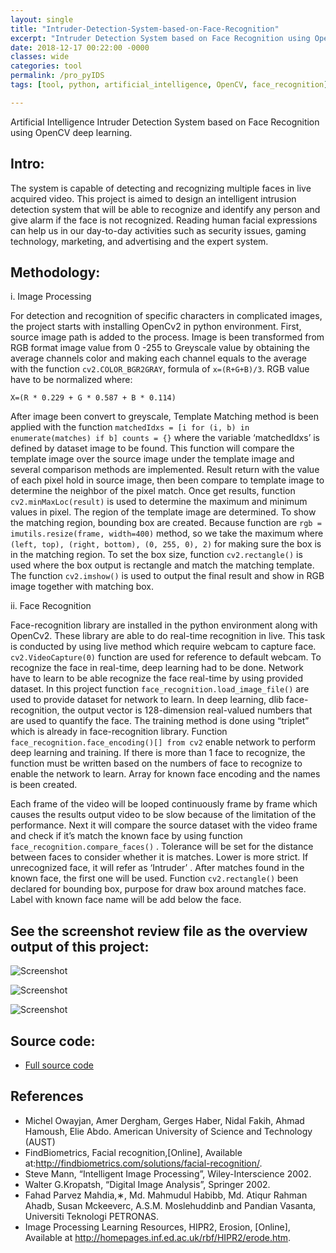 ```yaml
---
layout: single
title: "Intruder-Detection-System-based-on-Face-Recognition"
excerpt: "Intruder Detection System based on Face Recognition using OpenCV deep learning."
date: 2018-12-17 00:22:00 -0000
classes: wide
categories: tool
permalink: /pro_pyIDS
tags: [tool, python, artificial_intelligence, OpenCV, face_recognition]

---
```


ArtificiaI Intelligence Intruder Detection System based on Face Recognition using OpenCV deep learning.

## Intro:

The system is capable of detecting and recognizing multiple faces in live acquired video. This project is aimed to design an intelligent intrusion detection system that will be able to recognize and identify any person and give alarm if the face is not recognized. Reading human facial expressions can help us in our day-to-day activities such as security issues, gaming technology, marketing, and advertising and the expert system.

## Methodology:

i. Image Processing

For detection and recognition of specific characters in complicated images, the project starts with installing OpenCv2 in python environment. First, source image path is added to the process. Image is been transformed from RGB format image value from 0 -255 to Greyscale value by obtaining the average channels color and making each channel equals to the average with the function `cv2.COLOR_BGR2GRAY`, formula of `x=(R+G+B)/3`. RGB value have to be normalized where:

    X=(R * 0.229 + G * 0.587 + B * 0.114)

After image been convert to greyscale, Template Matching method is been applied with the function `matchedIdxs = [i for (i, b) in enumerate(matches) if b] counts = {}` where the variable ‘matchedIdxs’ is defined by dataset image to be found. This function will compare the template image over the source image under the template image and several comparison methods are implemented. Result return with the value of each pixel hold in source image, then been compare to template image to determine the neighbor of the pixel match. Once get results, function `cv2.minMaxLoc(result)` is used to determine the maximum and minimum values in pixel. The region of the template image are determined. To show the matching region, bounding box are created. Because function are `rgb = imutils.resize(frame, width=400)` method, so we take the maximum where `(left, top), (right, bottom), (0, 255, 0), 2)` for making sure the box is in the matching region. To set the box size, function `cv2.rectangle()` is used where the box output is rectangle and match the matching template. The function `cv2.imshow()` is used to output the final result and show in RGB image together with matching box.

ii. Face Recognition 

Face-recognition library are installed in the python environment along with OpenCv2. These library are able to do real-time recognition in live. This task is conducted by using live method which require webcam to capture face. `cv2.VideoCapture(0)` function are used for reference to default webcam. To recognize the face in real-time, deep learning had to be done. Network have to learn to be able recognize the face real-time by using provided dataset. In this project function `face_recognition.load_image_file()` are used to provide dataset for network to learn. In deep learning, dlib face-recognition, the output vector is 128-dimension real-valued numbers that are used to quantify the face. The training method is done using “triplet” which is already in face-recognition library. Function `face_recognition.face_encoding()[] from cv2` enable network to perform deep learning and training. If there is more than 1 face to recognize, the function must be written based on the numbers of face to recognize to enable the network to learn. Array for known face encoding and the names is been created.

Each frame of the video will be looped continuously frame by frame which causes the results output video to be slow because of the limitation of the performance. Next it will compare the source dataset with the video frame and check if it’s match the known face by using function `face_recognition.compare_faces()` . Tolerance will be set for the distance between faces to consider whether it is matches. Lower is more strict. If unrecognized face, it will refer as ‘Intruder’ . After matches found in the known face, the first one will be used. Function `cv2.rectangle()` been declared for bounding box, purpose for draw box around matches face. Label with known face name will be add below the face.

## See the screenshot review file as the overview output of this project:

![Screenshot](https://raw.githubusercontent.com/faisalfs10x/ARTIFICIAL-INTELLIGENCE_finalProject-Intruder-Detection-System-based-on-Face-Recognition/master/permission%20granted.png)

![Screenshot](https://raw.githubusercontent.com/faisalfs10x/ARTIFICIAL-INTELLIGENCE_finalProject-Intruder-Detection-System-based-on-Face-Recognition/master/intruder%20detected.png)

![Screenshot](https://raw.githubusercontent.com/faisalfs10x/ARTIFICIAL-INTELLIGENCE_finalProject-Intruder-Detection-System-based-on-Face-Recognition/master/3org.png)

## Source code:
- [Full source code](https://github.com/faisalfs10x/ARTIFICIAL-INTELLIGENCE_finalProject-Intruder-Detection-System-based-on-Face-Recognition)

## References
- Michel Owayjan, Amer Dergham, Gerges Haber, Nidal Fakih, Ahmad Hamoush, Elie Abdo. American University of Science and Technology (AUST)
- FindBiometrics, Facial recognition,[Online], Available at:http://findbiometrics.com/solutions/facial-recognition/.
- Steve Mann, “Intelligent Image Processing”, Wiley-Interscience 2002.
- Walter G.Kropatsh, “Digital Image Analysis”, Springer 2002.
- Fahad Parvez Mahdia,∗, Md. Mahmudul Habibb, Md. Atiqur Rahman Ahadb, Susan Mckeeverc, A.S.M. Moslehuddinb and Pandian Vasanta, Universiti Teknologi PETRONAS.
- Image Processing Learning Resources, HIPR2, Erosion, [Online], Available at http://homepages.inf.ed.ac.uk/rbf/HIPR2/erode.htm. 
